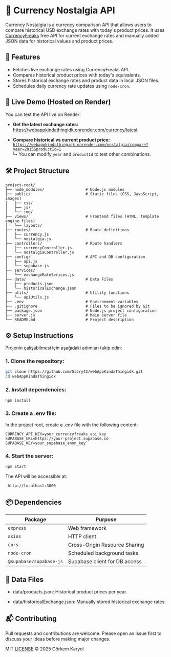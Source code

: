 # 💱 Currency Nostalgia API

Currency Nostalgia is a currency comparison API that allows users to compare historical USD exchange rates with today's product prices. It uses [CurrencyFreaks](https://currencyfreaks.com/) free API for current exchange rates and manually added JSON data for historical values and product prices.

## 🚀 Features

- Fetches live exchange rates using CurrencyFreaks API.
- Compares historical product prices with today's equivalents.
- Stores historical exchange rates and product data in local JSON files.
- Schedules daily currency rate updates using `node-cron`.

## 🔗 Live Demo (Hosted on Render)

You can test the API live on Render:

- **Get the latest exchange rates:**  
  <a href="https://webappkindathingidk.onrender.com/currency/latest" target="_blank">https://webappkindathingidk.onrender.com/currency/latest</a>

- **Compare historical vs current product price:**  
  [`https://webappkindathingidk.onrender.com/nostalgia/compare?year=2015&productId=1`](https://webappkindathingidk.onrender.com/nostalgia/compare?year=2015&productId=1)  
  ↳ You can modify `year` and `productId` to test other combinations.

## 🛠️ Project Structure
````
project-root/
├── node_modules/                  # Node.js modules
├── public/                        # Static files (CSS, JavaScript, images)
│   ├── css/
│   ├── js/
│   └── img/
├── views/                         # Frontend files (HTML, template engine files)
│   └── layouts/
├── routes/                        # Route definitions
│   ├── currency.js                
│   └── nostalgia.js               
├── controllers/                   # Route handlers
│   ├── currencyController.js      
│   └── nostalgiaController.js     
├── config/                        # API and DB configuration
│   ├── api.js
│   └── supabase.js
├── services/
│   └── exchangeRateSerices.js
├── data/                          # Data Files
│   ├── products.json              
│   └── historicalExchange.json    
├── utils/                         # Utility functions
│   └── apiUtils.js                
├── .env                           # Environment variables
├── .gitignore                     # Files to be ignored by Git
├── package.json                   # Node.js project configuration
├── server.js                      # Main server file
└── README.md                      # Project description
````

## ⚙️ Setup Instructions

Projenin çalışabilmesi için aşağıdaki adımları takip edin:

### 1. Clone the repository:
```bash
git clone https://github.com/Glory42/webAppKindaThingidk.git
cd webAppKindaThingidk
```

### 2. Install dependencies:
````bash
npm install
`````

### 3. Create a .env file:
In the project root, create a .env file with the following content:
````
CURRENCY_API_KEY=your_currencyfreaks_api_key
SUPABASE_URL=https://your-project.supabase.co
SUPABASE_KEY=your_supabase_anon_key`
````
### 4. Start the server:
````bash
npm start
````
The API will be accessible at: 
```` bash
 http://localhost:3000
```` 

## 📦 Dependencies
| Package                 | Purpose                       |
| ----------------------- | ----------------------------- |
| `express`               | Web framework                 |
| `axios`                 | HTTP client                   |
| `cors`                  | Cross-Origin Resource Sharing |
| `node-cron`             | Scheduled background tasks    |
| `@supabase/supabase-js` | Supabase client for DB access |

## 📁 Data Files
* data/products.json: Historical product prices per year.

* data/historicalExchange.json: Manually stored historical exchange rates.

## 📬 Contributing
Pull requests and contributions are welcome. Please open an issue first to discuss your ideas before making major changes.

MIT [LICENSE](LICENSE) © 2025 Görkem Karyol